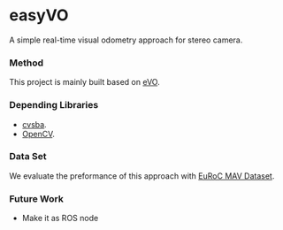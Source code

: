 # easyVO
A simple real-time visual odometry approach for stereo camera.
### Method
This project is mainly built based on [eVO](http://w3.onera.fr/copernic/sites/w3.onera.fr.copernic/files/documents/conference_papers/2013_-_iros_-_evo_a_realtime_embedded_stereo_odometry_for_mav_applications.pdf).

### Depending Libraries
- [cvsba](https://www.uco.es/investiga/grupos/ava/node/39).
- [OpenCV](https://opencv.org/).

### Data Set
We evaluate the preformance of this approach with [EuRoC MAV Dataset](https://projects.asl.ethz.ch/datasets/doku.php?id=kmavvisualinertialdatasets).

### Future Work
- Make it as ROS node

